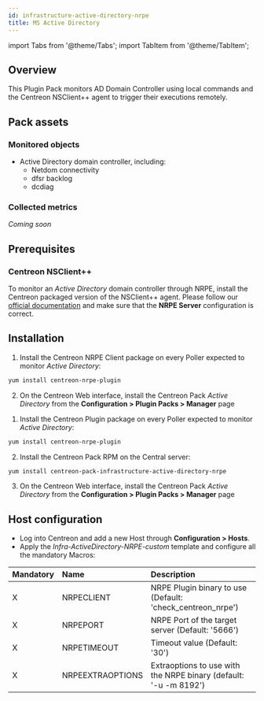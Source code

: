 ```yaml
---
id: infrastructure-active-directory-nrpe
title: MS Active Directory
---
```

import Tabs from '@theme/Tabs';
import TabItem from '@theme/TabItem';


## Overview

This Plugin Pack monitors AD Domain Controller using local commands and the 
Centreon NSClient++ agent to trigger their executions remotely.

## Pack assets

### Monitored objects

* Active Directory domain controller, including: 
    * Netdom connectivity
    * dfsr backlog
    * dcdiag 

### Collected metrics

*Coming soon*

## Prerequisites

### Centreon NSClient++

To monitor an *Active Directory* domain controller through NRPE, install the Centreon packaged version 
of the NSClient++ agent. Please follow our [official documentation](/docs/tutorials/centreon-nsclient-tutorial) 
and make sure that the **NRPE Server** configuration is correct.

## Installation 

<Tabs groupId="sync">
<TabItem value="Online License" label="Online License">

1. Install the Centreon NRPE Client package on every Poller expected to monitor *Active Directory*:

```bash
yum install centreon-nrpe-plugin
```

2. On the Centreon Web interface, install the Centreon Pack *Active Directory* 
from the **Configuration > Plugin Packs > Manager** page

</TabItem>
<TabItem value="Offline License" label="Offline License">

1. Install the Centreon Plugin package on every Poller expected to monitor *Active Directory*:

```bash
yum install centreon-nrpe-plugin
```

2. Install the Centreon Pack RPM on the Central server:

```bash
yum install centreon-pack-infrastructure-active-directory-nrpe
```

3. On the Centreon Web interface, install the Centreon Pack *Active Directory* 
from the **Configuration > Plugin Packs > Manager** page

</TabItem>
</Tabs>

## Host configuration

* Log into Centreon and add a new Host through **Configuration > Hosts**.
* Apply the *Infra-ActiveDirectory-NRPE-custom* template and configure all the mandatory Macros:

| Mandatory | Name             | Description                                                      |
|:----------|:-----------------|:---------------------------------------------------------------- |
| X         | NRPECLIENT       | NRPE Plugin binary to use (Default: 'check_centreon_nrpe')       |
| X         | NRPEPORT         | NRPE Port of the target server (Default: '5666')                 |
| X         | NRPETIMEOUT      | Timeout value (Default: '30')                                    |
| X         | NRPEEXTRAOPTIONS | Extraoptions to use with the NRPE binary (default: '-u -m 8192') |
